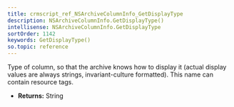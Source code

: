 ```yaml
---
title: crmscript_ref_NSArchiveColumnInfo_GetDisplayType
description: NSArchiveColumnInfo.GetDisplayType()
intellisense: NSArchiveColumnInfo.GetDisplayType
sortOrder: 1142
keywords: GetDisplayType()
so.topic: reference
---
```



Type of column, so that the archive knows how to display it (actual display values are always strings, invariant-culture formatted). This name can contain resource tags.



* **Returns:** String



